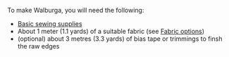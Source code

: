 To make Walburga, you will need the following:
- [Basic sewing supplies](/docs/sewing/basic-sewing-supplies)
- About 1 meter (1.1 yards) of a suitable fabric (see [Fabric options](/docs/patterns/walburga/fabric))
- (optional) about 3 metres (3.3 yards) of bias tape or trimmings to finsh the raw edges
